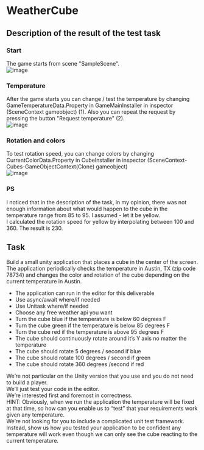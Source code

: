 # WeatherCube

## Description of the result of the test task

### Start
The game starts from scene "SampleScene".  
![image](https://user-images.githubusercontent.com/28690609/196653034-b9c89f44-7981-4c4f-9410-f65582faa17b.png)

### Temperature
After the game starts you can change / test the temperature by changing GameTemperatureData.Property in GameMainInstaller in inspector (SceneContext gameobject) (1).
Also you can repeat the request by pressing the button "Request temperature" (2).    
![image](https://user-images.githubusercontent.com/28690609/196662609-4b25b56b-ff54-4319-b993-de60e4faa5ec.png)  

### Rotation and colors
To test rotation speed, you can change colors by changing CurrentColorData.Property in CubeInstaller in inspector (SceneContext-Cubes-GameObjectContext(Clone) gameobject)  
![image](https://user-images.githubusercontent.com/28690609/196664934-cb3ddf97-83ca-4b4b-b0f8-2b265dea69fb.png)  

### PS

I noticed that in the description of the task, in my opinion, there was not enough information about what would happen to the cube in the temperature range from 85 to 95. I assumed - let it be yellow.  
I calculated the rotation speed for yellow by interpolating between 100 and 360. The result is 230.  


## Task

Build a small unity application that places a cube in the center of the screen. The application periodically checks the temperature in Austin, TX (zip code 78734) and changes the color and rotation of the cube depending on the current temperature in Austin.

- The application can run in the editor for this deliverable  
- Use async/await where/if needed  
- Use Unitask where/if needed  
- Choose any free weather api you want  
- Turn the cube blue if the temperature is below 60 degrees F  
- Turn the cube green if the temperature is below 85 degrees F  
- Turn the cube red if the temperature is above 95 degrees F  
- The cube should continuously rotate around it’s Y axis no matter the temperature  
- The cube should rotate 5 degrees / second if blue  
- The cube should rotate 100 degrees / second if green  
- The cube should rotate 360 degrees /second if red  

We’re not particular on the Unity version that you use and you do not need to build a player.  
We’ll just test your code in the editor.  
We’re interested first and foremost in correctness.  
HINT: Obviously, when we run the application the temperature will be fixed at that time, so how can you enable us to “test” that your requirements work given any temperature.  
We’re not looking for you to include a complicated unit test framework.  
Instead, show us how you tested your application to be confident any temperature will work even though we can only see the cube reacting to the current temperature.  
